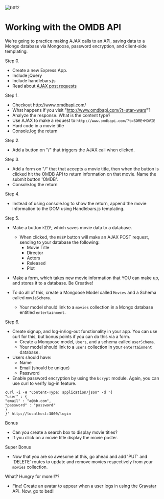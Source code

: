 ![bttf2](http://i.giphy.com/Zvlcq5dutpirC.gif)

# Working with the OMDB API

We're going to practice making AJAX calls to an API, saving data to a Mongo database via Mongoose, password encryption, and client-side templating.

Step 0.
- Create a new Express App.
- Include jQuery
- Include handlebars.js
- Read about [AJAX post requests](http://api.jquery.com/jquery.post/)

Step 1.
- Checkout http://www.omdbapi.com/
- What happens if you visit "http://www.omdbapi.com/?t=star+wars"?
- Analyze the response. What is the content type?
- Use AJAX to make a request to `http://www.omdbapi.com/?t=SOME+MOVIE`
- Hard code in a movie title
- Console.log the return

Step 2.
- Add a button on "/" that triggers the AJAX call when clicked.

Step 3.
- Add a form on "/" that that accepts a movie title, then when the button is clicked hit the OMDB API to return information on that movie. Name the submit button 'OMDB'.
- Console.log the return

Step 4.
- Instead of using console.log to show the return, append the movie information
to the DOM using Handlebars.js templating.

Step 5.
- Make a button `KEEP`, which saves movie data to a database.
  - When clicked, the `KEEP` button will make an AJAX POST request, sending to your database the following:
    - Movie Title
    - Director
    - Actors
    - Released
    - Plot  

- Make a form, which takes new movie information that YOU can make up, and stores it to a database. Be Creative!
- To do all of this, create a Mongoose Model called `Movies` and a Schema called `movieSchema`.
  - Your model should link to a  `movies` collection in a Mongo database entitled `entertainment`.


Step 6.
- Create signup, and log-in/log-out functionality in your app. You can use curl for this, but bonus points if you can do this via a form.
    - Create a Mongoose model, `Users`, and a schema called `userSchema`.
    - Your model should link to a `users` collection in your `entertainment` database.
- Users should have:
    - Name
    - Email (should be unique)
    - Password
- Enable password encryption by using the `bcrypt` module. Again, you can use curl to verify log-in feature.
 ```
 curl -i -H "Content-Type: application/json" -d '{
"user" : {
"email" : "a@bb.com",
"password" : "password"
}
}' http://localhost:3000/login
```

Bonus
- Can you create a search box to display movie titles?
- If you click on a movie title display the movie poster.

Super Bonus
- Now that you are so awesome at this, go ahead and add 'PUT' and 'DELETE' routes to update and remove movies respectively from your `movies` collection.

What? Hungry for more!!??
- Fine! Create an avatar to appear when a user logs in using the [Gravatar](https://en.gravatar.com/) API. Now, go to bed!

